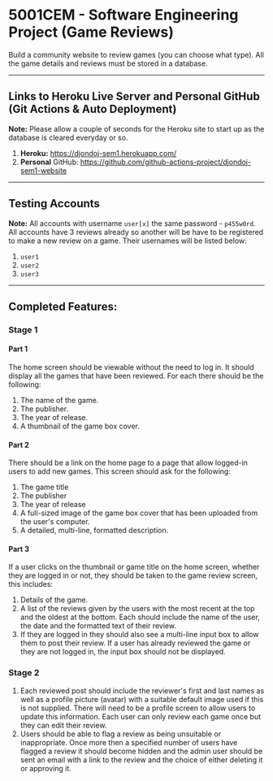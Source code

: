 # 5001CEM - Software Engineering Project (Game Reviews)

Build a community website to review games (you can choose what type). All the game details and reviews must be stored in a database.

---

## Links to Heroku Live Server and Personal GitHub (Git Actions & Auto Deployment)
**Note:** Please allow a couple of seconds for the Heroku site to start up as the database is cleared everyday or so.
1. **Heroku:** https://djondoj-sem1.herokuapp.com/
2. **Personal** GitHub: https://github.com/github-actions-project/djondoj-sem1-website 

---

## Testing Accounts
**Note:** All accounts with username `user[x]` the same password - `p455w0rd`. All accounts have 3 reviews already so another will be have to be registered to make a new review on a game. Their usernames will be listed below:
1. `user1`
2. `user2`
3. `user3`

---

## Completed Features:
### Stage 1
#### Part 1
The home screen should be viewable without the need to log in. It should display all the games that have been reviewed. For each there should be the following:

1. The name of the game.
2. The publisher.
3. The year of release.
4. A thumbnail of the game box cover.

#### Part 2
There should be a link on the home page to a page that allow logged-in users to add new games. This screen should ask for the following:

1. The game title
2. The publisher
3. The year of release
4. A full-sized image of the game box cover that has been uploaded from the user's computer.
5. A detailed, multi-line, formatted description.

#### Part 3
If a user clicks on the thumbnail or game title on the home screen, whether they are logged in or not, they should be taken to the game review screen, this includes:

1. Details of the game.
2. A list of the reviews given by the users with the most recent at the top and the oldest at the bottom. Each should include the name of the user, the date and the formatted text of their review.
3. If they are logged in they should also see a multi-line input box to allow them to post their review. If a user has already reviewed the game or they are not logged in, the input box should not be displayed.

### Stage 2
1. Each reviewed post should include the reviewer's first and last names as well as a profile picture (avatar) with a suitable default image used if this is not supplied. There will need to be a profile screen to allow users to update this information. Each user can only review each game once but they can edit their review.
2. Users should be able to flag a review as being unsuitable or inappropriate. Once more then a specified number of users have flagged a review it should become hidden and the admin user should be sent an email with a link to the review and the choice of either deleting it or approving it.